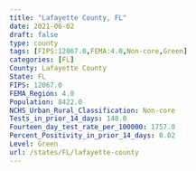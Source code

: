 ```yaml
---
title: "Lafayette County, FL"
date: 2021-06-02
draft: false
type: county
tags: [FIPS:12067.0,FEMA:4.0,Non-core,Green]
categories: [FL]
County: Lafayette County
State: FL
FIPS: 12067.0
FEMA_Region: 4.0
Population: 8422.0
NCHS_Urban_Rural_Classification: Non-core
Tests_in_prior_14_days: 148.0
Fourteen_day_test_rate_per_100000: 1757.0
Percent_Positivity_in_prior_14_days: 0.02
Level: Green
url: /states/FL/lafayette-county
---
```



